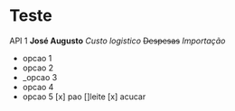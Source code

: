 # Teste
API 1
**José Augusto**
*Custo logistico*
~~Despesas~~
_*Importação*_
* opcao 1
* opcao 2
* _opcao 3
* opcao 4
*  opcao 5
 [x] pao
[]leite
[x] acucar
